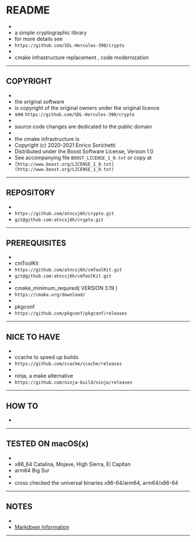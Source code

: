 # README
*
* a simple cryptographic library
* for more details see
* `https://github.com/SDL-Hercules-390/crypto`
*
* cmake infrastructure replacement , code modernization
* * *

##  COPYRIGHT
*
* the original software
* is copyright of the original owners under the original licence
* see `https://github.com/SDL-Hercules-390/crypto`
*
* source code changes are dedicated to the public domain
*
* the cmake infrastructure is
* Copyright (c) 2020-2021 Enrico Sorichetti
* Distributed under the Boost Software License, Version 1.0
* See accompanying file `BOOST_LICENSE_1_0.txt` or copy at
* `[http://www.boost.org/LICENSE_1_0.txt](http://www.boost.org/LICENSE_1_0.txt)`
* * *

##  REPOSITORY
*
* `https://github.com/atncsj6h/crypto.git`
* `git@github.com:atncsj6h/crypto.git`
* * *

##  PREREQUISITES
*
* cmToolKit
* `https://github.com/atncsj6h/cmToolKit.git`
* `git@github.com:atncsj6h/cmToolKit.git`
*
* cmake_minimum_required( VERSION 3.19 )
* `https://cmake.org/download/`
*
* pkgconf
* `https://github.com/pkgconf/pkgconf/releases`
* * *

##  NICE TO HAVE
*
* ccache to speed up builds
* `https://github.com/ccache/ccache/releases`
*
* ninja, a make alternative
* `https://github.com/ninja-build/ninja/releases`
* * *

##  HOW TO
*
* * *

##  TESTED ON macOS(x)
*
* x86_64  Catalina, Mojave, High Sierra, El Capitan
* arm64   Big Sur
*
* cross checked the universal binaries x86-64/arm64, arm64/x86-64
* * *

##  NOTES
*
*   [Markdown Information](https://bitbucket.org/tutorials/markdowndemo)
* * *


